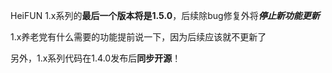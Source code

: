 HeiFUN 1.x系列的**最后一个版本将是1.5.0**，后续除bug修复外将***停止新功能更新***

1.x养老党有什么需要的功能提前说一下，因为后续应该就不更新了

另外，1.x系列代码在1.4.0发布后**同步开源**！
